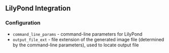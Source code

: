 ## LilyPond Integration
### Configuration
* `command_line_params` - command-line parameters for LilyPond
* `output_file_ext` - file extension of the generated image file (determined by the command-line
  parameters), used to locate output file